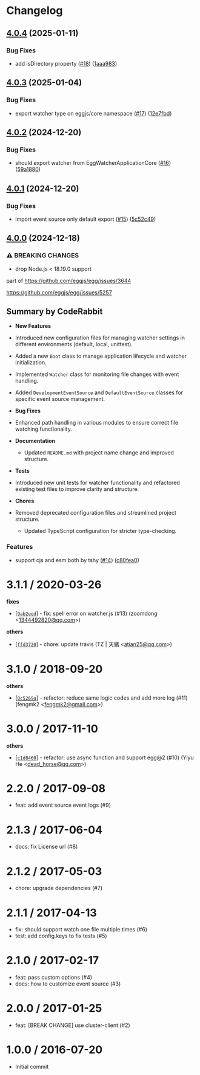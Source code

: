 # Changelog

## [4.0.4](https://github.com/eggjs/watcher/compare/v4.0.3...v4.0.4) (2025-01-11)


### Bug Fixes

* add isDirectory property ([#18](https://github.com/eggjs/watcher/issues/18)) ([1aaa983](https://github.com/eggjs/watcher/commit/1aaa98388edbdb4a327bbf3bd18f6760e3bfd262))

## [4.0.3](https://github.com/eggjs/watcher/compare/v4.0.2...v4.0.3) (2025-01-04)


### Bug Fixes

* export watcher type on eggjs/core namespace ([#17](https://github.com/eggjs/watcher/issues/17)) ([12e7fbd](https://github.com/eggjs/watcher/commit/12e7fbdcd9381c662b8cd3a22e1e2dcafa15040f))

## [4.0.2](https://github.com/eggjs/watcher/compare/v4.0.1...v4.0.2) (2024-12-20)


### Bug Fixes

* should export watcher from EggWatcherApplicationCore ([#16](https://github.com/eggjs/watcher/issues/16)) ([59a1880](https://github.com/eggjs/watcher/commit/59a18804aed5f4fd4aa4fbf65f3044cfb4345dea))

## [4.0.1](https://github.com/eggjs/watcher/compare/v4.0.0...v4.0.1) (2024-12-20)


### Bug Fixes

* import event source only default export ([#15](https://github.com/eggjs/watcher/issues/15)) ([5c52c49](https://github.com/eggjs/watcher/commit/5c52c49c1347da194eb00844335642b1a1f73af8))

## [4.0.0](https://github.com/eggjs/egg-watcher/compare/v3.1.1...v4.0.0) (2024-12-18)


### ⚠ BREAKING CHANGES

* drop Node.js < 18.19.0 support

part of https://github.com/eggjs/egg/issues/3644

https://github.com/eggjs/egg/issues/5257

<!-- This is an auto-generated comment: release notes by coderabbit.ai
-->

## Summary by CodeRabbit

- **New Features**
- Introduced new configuration files for managing watcher settings in
different environments (default, local, unittest).
- Added a new `Boot` class to manage application lifecycle and watcher
initialization.
- Implemented `Watcher` class for monitoring file changes with event
handling.
- Added `DevelopmentEventSource` and `DefaultEventSource` classes for
specific event source management.

- **Bug Fixes**
- Enhanced path handling in various modules to ensure correct file
watching functionality.

- **Documentation**
	- Updated `README.md` with project name change and improved structure.

- **Tests**
- Introduced new unit tests for watcher functionality and refactored
existing test files to improve clarity and structure.

- **Chores**
- Removed deprecated configuration files and streamlined project
structure.
	- Updated TypeScript configuration for stricter type-checking.

<!-- end of auto-generated comment: release notes by coderabbit.ai -->

### Features

* support cjs and esm both by tshy ([#14](https://github.com/eggjs/egg-watcher/issues/14)) ([c80fea0](https://github.com/eggjs/egg-watcher/commit/c80fea0327a664edfd03bdc2e08757305e28ad32))

3.1.1 / 2020-03-26
==================

**fixes**
  * [[`9ab2eed`](http://github.com/eggjs/egg-watcher/commit/9ab2eed055d4a036cc2926780d5d8107e37523b2)] - fix: spell error on watcher.js (#13) (zoomdong <<1344492820@qq.com>>)

**others**
  * [[`ffd3720`](http://github.com/eggjs/egg-watcher/commit/ffd3720e03c94eec20f8f755a01978a0eee70814)] - chore: update travis (TZ | 天猪 <<atian25@qq.com>>)

3.1.0 / 2018-09-20
==================

**others**
  * [[`0c5269a`](http://github.com/eggjs/egg-watcher/commit/0c5269ad940002ecb442900d4fa285c8d45e014e)] - refactor: reduce same logic codes and add more log (#11) (fengmk2 <<fengmk2@gmail.com>>)

3.0.0 / 2017-11-10
==================

**others**
  * [[`c1d8460`](http://github.com/eggjs/egg-watcher/commit/c1d846066f1d12ace466bf486412930e789d2e92)] - refactor: use async function and support egg@2 (#10) (Yiyu He <<dead_horse@qq.com>>)

2.2.0 / 2017-09-08
==================

  * feat: add event source event logs (#9)

2.1.3 / 2017-06-04
==================

  * docs: fix License url (#8)

2.1.2 / 2017-05-03
==================

  * chore: upgrade dependencies (#7)

2.1.1 / 2017-04-13
==================

  * fix: should support watch one file multiple times (#6)
  * test: add config.keys to fix tests (#5)

2.1.0 / 2017-02-17
==================

  * feat: pass custom options (#4)
  * docs: how to customize event source (#3)

2.0.0 / 2017-01-25
==================

  * feat: [BREAK CHANGE]  use cluster-client (#2)

1.0.0 / 2016-07-20
==================

  * Initial commit
